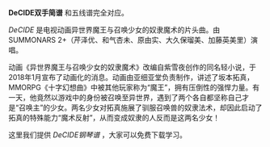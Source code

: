 

**DeCIDE双手简谱** 和五线谱完全对应。

_DeCIDE_ 是电视动画异世界魔王与召唤少女的奴隶魔术的片头曲。由SUMMONARS 2+（芹泽优、和气杏未、原由实、大久保瑠美、加藤英美里）演唱。

动画《异世界魔王与召唤少女的奴隶魔术》改编自紫雪夜创作的同名轻小说，于2018年1月宣布了动画化的消息。动画由亚细亚堂负责制作，讲述了坂本拓真，MMORPG《十字幻想曲》中被其他玩家称为“魔王”，拥有压倒性的强悍力量。有一天，他竟然以游戏中的身份被召唤至异世界，遇到了两个各自都坚称自己才是“召唤主”的少女。两名少女对拓真施展了驯服召唤兽的奴隶法术，却因此启动了拓真的特殊能力“魔术反射”，从而变成奴隶的人反而是这两名少女！

这里我们提供 _DeCIDE钢琴谱_ ，大家可以免费下载学习。


